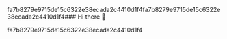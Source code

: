 fa7b8279e9715de15c6322e38ecada2c4410d1f4fa7b8279e9715de15c6322e38ecada2c4410d1f4### Hi there 👋

<!--
**Hamedpahlan/Hamedpahlan** is a ✨ _special_ ✨ repository because its `README.md` (this file) appears on your GitHub profile.

Here are some ideas to get you started:

- 🔭 I’m currently working on ...
- 🌱 I’m currently learning ...
- 👯 I’m looking to collaborate on ...
- 🤔 I’m looking for help with ...
- 💬 Ask me about ...
- 📫 How to reach me: ...
- 😄 Pronouns: ...
- ⚡ Fun fact: ...
-->
fa7b8279e9715de15c6322e38ecada2c4410d1f4